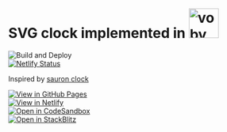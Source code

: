 # SVG clock implemented in <a href="https://github.com/vobyjs/voby"><img src="https://raw.githubusercontent.com/vobyjs/voby/master/resources/logo/svg/logo.svg" alt="voby" height="60"></a>

![Build and Deploy](https://github.com/high1/voby-clock/actions/workflows/main.yml/badge.svg?branch=main)  
[![Netlify Status](https://api.netlify.com/api/v1/badges/9b9824b9-50fa-4b8b-8563-3f677dce51c0/deploy-status)](https://app.netlify.com/sites/voby-clock/deploys)  

Inspired by [sauron clock](https://ivanceras.github.io/svg-clock/)  

[![View in GitHub Pages](https://img.shields.io/badge/View%20in-GitHub%20Pages-success?style=for-the-badge&logo=github)](https://high1.github.io/voby-clock/)  
[![View in Netlify](https://img.shields.io/badge/View%20in-Netlify-success?style=for-the-badge&logo=netlify)](https://voby-clock.netlify.app)  
[![Open in CodeSandbox](https://img.shields.io/badge/Open%20in-CodeSandbox-blue?style=for-the-badge&logo=codesandbox)](https://githubbox.com/high1/voby-clock)  
[![Open in StackBlitz](https://img.shields.io/badge/Open%20in-StackBlitz-blue?style=for-the-badge&logo=stackblitz)](https://stackblitz.com/github/high1/voby-clock)   
